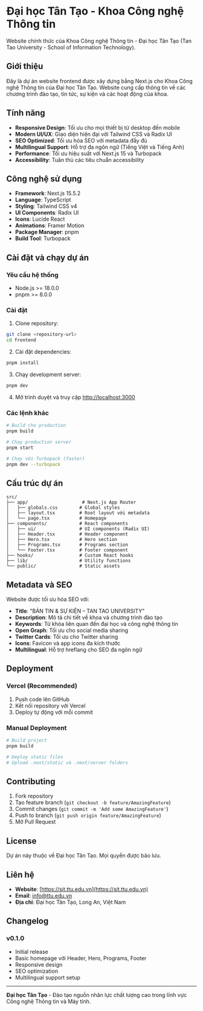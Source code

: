 # Đại học Tân Tạo - Khoa Công nghệ Thông tin

Website chính thức của Khoa Công nghệ Thông tin - Đại học Tân Tạo (Tan Tao University - School of Information Technology).

## Giới thiệu

Đây là dự án website frontend được xây dựng bằng Next.js cho Khoa Công nghệ Thông tin của Đại học Tân Tạo. Website cung cấp thông tin về các chương trình đào tạo, tin tức, sự kiện và các hoạt động của khoa.

## Tính năng

- **Responsive Design**: Tối ưu cho mọi thiết bị từ desktop đến mobile
- **Modern UI/UX**: Giao diện hiện đại với Tailwind CSS và Radix UI
- **SEO Optimized**: Tối ưu hóa SEO với metadata đầy đủ
- **Multilingual Support**: Hỗ trợ đa ngôn ngữ (Tiếng Việt và Tiếng Anh)
- **Performance**: Tối ưu hiệu suất với Next.js 15 và Turbopack
- **Accessibility**: Tuân thủ các tiêu chuẩn accessibility

## Công nghệ sử dụng

- **Framework**: Next.js 15.5.2
- **Language**: TypeScript
- **Styling**: Tailwind CSS v4
- **UI Components**: Radix UI
- **Icons**: Lucide React
- **Animations**: Framer Motion
- **Package Manager**: pnpm
- **Build Tool**: Turbopack

## Cài đặt và chạy dự án

### Yêu cầu hệ thống

- Node.js >= 18.0.0
- pnpm >= 8.0.0

### Cài đặt

1. Clone repository:
```bash
git clone <repository-url>
cd frontend
```

2. Cài đặt dependencies:
```bash
pnpm install
```

3. Chạy development server:
```bash
pnpm dev
```

4. Mở trình duyệt và truy cập [http://localhost:3000](http://localhost:3000)

### Các lệnh khác

```bash
# Build cho production
pnpm build

# Chạy production server
pnpm start

# Chạy với Turbopack (faster)
pnpm dev --turbopack
```

## Cấu trúc dự án

```
src/
├── app/                    # Next.js App Router
│   ├── globals.css        # Global styles
│   ├── layout.tsx         # Root layout với metadata
│   └── page.tsx           # Homepage
├── components/            # React components
│   ├── ui/                # UI components (Radix UI)
│   ├── Header.tsx         # Header component
│   ├── Hero.tsx           # Hero section
│   ├── Programs.tsx       # Programs section
│   └── Footer.tsx         # Footer component
├── hooks/                 # Custom React hooks
├── lib/                   # Utility functions
└── public/                # Static assets
```

## Metadata và SEO

Website được tối ưu hóa SEO với:

- **Title**: "BẢN TIN & SỰ KIỆN – TAN TAO UNIVERSITY"
- **Description**: Mô tả chi tiết về khoa và chương trình đào tạo
- **Keywords**: Từ khóa liên quan đến đại học và công nghệ thông tin
- **Open Graph**: Tối ưu cho social media sharing
- **Twitter Cards**: Tối ưu cho Twitter sharing
- **Icons**: Favicon và app icons đa kích thước
- **Multilingual**: Hỗ trợ hreflang cho SEO đa ngôn ngữ

## Deployment

### Vercel (Recommended)

1. Push code lên GitHub
2. Kết nối repository với Vercel
3. Deploy tự động với mỗi commit

### Manual Deployment

```bash
# Build project
pnpm build

# Deploy static files
# Upload .next/static và .next/server folders
```

## Contributing

1. Fork repository
2. Tạo feature branch (`git checkout -b feature/AmazingFeature`)
3. Commit changes (`git commit -m 'Add some AmazingFeature'`)
4. Push to branch (`git push origin feature/AmazingFeature`)
5. Mở Pull Request

## License

Dự án này thuộc về Đại học Tân Tạo. Mọi quyền được bảo lưu.

## Liên hệ

- **Website**: [https://sit.ttu.edu.vn](https://sit.ttu.edu.vn)
- **Email**: info@ttu.edu.vn
- **Địa chỉ**: Đại học Tân Tạo, Long An, Việt Nam

## Changelog

### v0.1.0
- Initial release
- Basic homepage với Header, Hero, Programs, Footer
- Responsive design
- SEO optimization
- Multilingual support setup

---

**Đại học Tân Tạo** - Đào tạo nguồn nhân lực chất lượng cao trong lĩnh vực Công nghệ Thông tin và Máy tính.